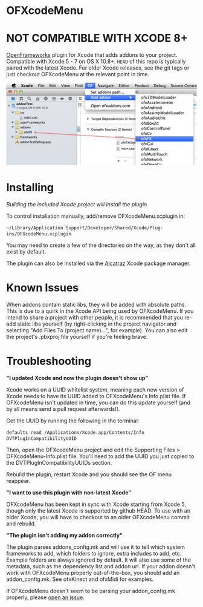 OFXcodeMenu
========

# NOT COMPATIBLE WITH XCODE 8+

[OpenFrameworks](http://openframeworks.cc) plugin for Xcode that adds addons to your project. Compatible with Xcode 5 - 7 on OS X 10.8+. `HEAD` of this repo is typically paired with the latest Xcode. For older Xcode releases, see the git tags or just checkout OFXcodeMenu at the relevant point in time. 

![screenshot](screenshot.jpg "it does this")

Installing
==========

*Building the included Xcode project will install the plugin*

To control installation manually, add/remove OFXcodeMenu.xcplugin in:

    ~/Library/Application Support/Developer/Shared/Xcode/Plug-ins/OFXcodeMenu.xcplugin

You may need to create a few of the directories on the way, as they don't all exist by default.

The plugin can also be installed via the [Alcatraz](http://alcatraz.io/) Xcode package manager.

Known Issues
============

When addons contain static libs, they will be added with absolute paths. This is due to a quirk in the Xcode API being used by OFXcodeMenu. If you intend to share a project with other people, it is recommended that you re-add static libs yourself (by right-clicking in the project navigator and selecting "Add Files To (project name)...", for example). You can also edit the project's .pbxproj file yourself if you're feeling brave.

Troubleshooting
===============

**"I updated Xcode and now the plugin doesn't show up"**

Xcode works on a UUID whitelist system, meaning each new version of Xcode needs to have its UUID added to OFXcodeMenu's Info.plist file. If OFXcodeMenu isn't updated in time, you can do this update yourself (and by all means send a pull request afterwards!).

Get the UUID by running the following in the terminal:

```
defaults read /Applications/Xcode.app/Contents/Info DVTPlugInCompatibilityUUID
```
Then, open the OFXcodeMenu project and edit the Supporting Files > OFXcodeMenu-Info.plist file. You'll need to add the UUID you just copied to the DVTPlugInCompatibilityUUIDs section.

Rebuild the plugin, restart Xcode and you should see the OF menu reappear.

**"I want to use this plugin with non-latest Xcode"**

OFXcodeMenu has been kept in sync with Xcode starting from Xcode 5, though only the latest Xcode is supported by github HEAD. To use with an older Xcode, you will have to checkout to an older OFXcodeMenu commit and rebuild.

**"The plugin isn't adding my addon correctly"**

The plugin parses addons_config.mk and will use it to tell which system frameworks to add, which folders to ignore, extra includes to add, etc. Example folders are always ignored by default. It will also use some of the metadata, such as the dependency list and addon url. If your addon doesn't work with OFXcodeMenu properly out-of-the-box, you should add an addon_config.mk. See ofxKinect and ofxMidi for examples.

If OFXcodeMenu doesn't seem to be parsing your addon_config.mk properly, please [open an issue](https://github.com/openframeworks/OFXcodeMenu/issues).
